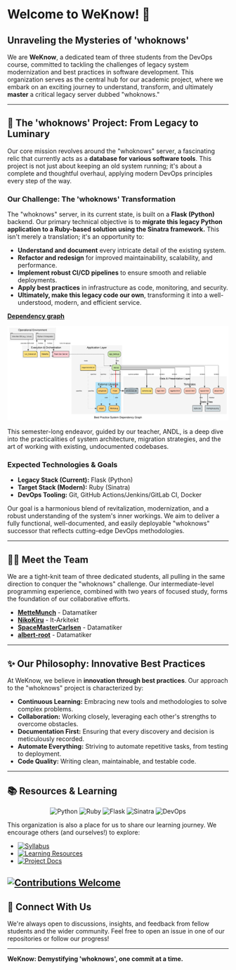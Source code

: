 # Welcome to WeKnow! 🚀

## Unraveling the Mysteries of 'whoknows'

We are **WeKnow**, a dedicated team of three students from the DevOps course, committed to tackling the challenges of legacy system modernization and best practices in software development. This organization serves as the central hub for our academic project, where we embark on an exciting journey to understand, transform, and ultimately **master** a critical legacy server dubbed "whoknows."

---

## 🧐 The 'whoknows' Project: From Legacy to Luminary

Our core mission revolves around the "whoknows" server, a fascinating relic that currently acts as a **database for various software tools**. This project is not just about keeping an old system running; it's about a complete and thoughtful overhaul, applying modern DevOps principles every step of the way.

### Our Challenge: The 'whoknows' Transformation

The "whoknows" server, in its current state, is built on a **Flask (Python)** backend. Our primary technical objective is to **migrate this legacy Python application to a Ruby-based solution using the Sinatra framework.** This isn't merely a translation; it's an opportunity to:

*   **Understand and document** every intricate detail of the existing system.
*   **Refactor and redesign** for improved maintainability, scalability, and performance.
*   **Implement robust CI/CD pipelines** to ensure smooth and reliable deployments.
*   **Apply best practices** in infrastructure as code, monitoring, and security.
*   **Ultimately, make this legacy code our own**, transforming it into a well-understood, modern, and efficient service.

**[Dependency graph](https://dreampuf.github.io/GraphvizOnline/?engine=dot#digraph%20%22Legacy_System_Dependencies%22%20%7B%0D%0A%20%20%20%20%2F%2F%20---%20Global%20Graph%2C%20Node%2C%20and%20Edge%20Attributes%20---%0D%0A%20%20%20%20graph%20%5B%0D%0A%20%20%20%20%20%20%20%20rankdir%3D%22TB%22%2C%20%2F%2F%20Top-to-Bottom%20is%20better%20for%20showing%20operational%20layers%0D%0A%20%20%20%20%20%20%20%20bgcolor%3D%22transparent%22%2C%0D%0A%20%20%20%20%20%20%20%20fontname%3D%22Helvetica%22%2C%0D%0A%20%20%20%20%20%20%20%20fontsize%3D16%2C%0D%0A%20%20%20%20%20%20%20%20label%3D%22Best%20Practice%20System%20Dependency%20Graph%22%2C%0D%0A%20%20%20%20%20%20%20%20splines%3Dortho%0D%0A%20%20%20%20%5D%3B%0D%0A%20%20%20%20node%20%5B%0D%0A%20%20%20%20%20%20%20%20style%3D%22filled%2Crounded%22%2C%0D%0A%20%20%20%20%20%20%20%20shape%3D%22box%22%2C%0D%0A%20%20%20%20%20%20%20%20fontname%3D%22Helvetica%22%2C%0D%0A%20%20%20%20%20%20%20%20fontsize%3D11%0D%0A%20%20%20%20%5D%3B%0D%0A%20%20%20%20edge%20%5B%0D%0A%20%20%20%20%20%20%20%20fontname%3D%22Helvetica%22%2C%0D%0A%20%20%20%20%20%20%20%20fontsize%3D9%2C%0D%0A%20%20%20%20%20%20%20%20color%3D%22%23444444%22%0D%0A%20%20%20%20%5D%3B%0D%0A%0D%0A%20%20%20%20%2F%2F%20---%20Layer%201%3A%20Operational%20Environment%20---%0D%0A%20%20%20%20subgraph%20%22cluster_environment%22%20%7B%0D%0A%20%20%20%20%20%20%20%20label%20%3D%20%22Operational%20Environment%22%3B%0D%0A%20%20%20%20%20%20%20%20style%20%3D%20%22filled%22%3B%0D%0A%20%20%20%20%20%20%20%20color%20%3D%20%22%23f5f5f5%22%3B%0D%0A%20%20%20%20%20%20%20%20node%20%5Bshape%3D%22tab%22%2C%20fillcolor%3D%22%23e0e0e0%22%5D%3B%0D%0A%0D%0A%20%20%20%20%20%20%20%20%22Unix-like%20OS%20(e.g.%2C%20Linux)%22%3B%0D%0A%20%20%20%20%20%20%20%20%22Python%202%20Interpreter%22%3B%0D%0A%20%20%20%20%7D%0D%0A%0D%0A%20%20%20%20%2F%2F%20---%20Layer%202%3A%20Execution%20%26%20Orchestration%20---%0D%0A%20%20%20%20subgraph%20%22cluster_execution%22%20%7B%0D%0A%20%20%20%20%20%20%20%20label%20%3D%20%22Execution%20%26%20Orchestration%22%3B%0D%0A%20%20%20%20%20%20%20%20style%3D%22filled%22%3B%0D%0A%20%20%20%20%20%20%20%20color%3D%22%23f5f5f5%22%3B%0D%0A%20%20%20%20%20%20%20%20node%20%5Bshape%3D%22note%22%2C%20fillcolor%3D%22%23ffe082%22%5D%3B%0D%0A%0D%0A%20%20%20%20%20%20%20%20%22Makefile%22%3B%0D%0A%20%20%20%20%20%20%20%20%22run_forever.sh%22%3B%0D%0A%20%20%20%20%20%20%20%20%22Flask%20Dev%20Server%22%20%5Bshape%3D%22component%22%2C%20fillcolor%3D%22%23ffcdd2%22%5D%3B%0D%0A%20%20%20%20%7D%0D%0A%0D%0A%20%20%20%20%2F%2F%20---%20Layer%203%3A%20Application%20%26%20Dependencies%20---%0D%0A%20%20%20%20subgraph%20%22cluster_application%22%20%7B%0D%0A%20%20%20%20%20%20%20%20label%20%3D%20%22Application%20Layer%22%3B%0D%0A%20%20%20%20%20%20%20%20style%3D%22filled%22%3B%0D%0A%20%20%20%20%20%20%20%20color%3D%22%23f5f5f5%22%3B%0D%0A%0D%0A%20%20%20%20%20%20%20%20%2F%2F%20Application%20Source%20Code%0D%0A%20%20%20%20%20%20%20%20%22app.py%22%20%5Bfillcolor%3D%22%23c5e1a5%22%5D%3B%0D%0A%20%20%20%20%20%20%20%20%22app_tests.py%22%20%5Bfillcolor%3D%22%23c5e1a5%22%5D%3B%0D%0A%20%20%20%20%20%20%20%20%22requirements.txt%22%20%5Bshape%3D%22note%22%2C%20fillcolor%3D%22%23ffe082%22%5D%3B%0D%0A%0D%0A%20%20%20%20%20%20%20%20%2F%2F%20External%20Python%20Libraries%0D%0A%20%20%20%20%20%20%20%20subgraph%20%22cluster_libraries%22%20%7B%0D%0A%20%20%20%20%20%20%20%20%20%20%20%20label%20%3D%20%22External%20Libraries%22%3B%0D%0A%20%20%20%20%20%20%20%20%20%20%20%20style%20%3D%20%22filled%2Cdashed%22%3B%0D%0A%20%20%20%20%20%20%20%20%20%20%20%20color%20%3D%20%22%23b3e5fc%22%3B%0D%0A%20%20%20%20%20%20%20%20%20%20%20%20node%20%5Bfillcolor%3D%22%23ffd180%22%5D%3B%0D%0A%20%20%20%20%20%20%20%20%20%20%20%20%22Flask%22%3B%20%22Jinja2%22%3B%20%22Werkzeug%22%3B%20%22setuptools%22%3B%0D%0A%20%20%20%20%20%20%20%20%7D%0D%0A%20%20%20%20%7D%0D%0A%0D%0A%20%20%20%20%2F%2F%20---%20Layer%204%3A%20Data%20%26%20Assets%20---%0D%0A%20%20%20%20subgraph%20%22cluster_data%22%20%7B%0D%0A%20%20%20%20%20%20%20%20label%20%3D%20%22Data%20%26%20Presentation%20Layer%22%3B%0D%0A%20%20%20%20%20%20%20%20style%3D%22filled%22%3B%0D%0A%20%20%20%20%20%20%20%20color%3D%22%23f5f5f5%22%3B%0D%0A%0D%0A%20%20%20%20%20%20%20%20%22whoknows.db%22%20%5Bshape%3D%22cylinder%22%2C%20fillcolor%3D%22%23b0bec5%22%5D%3B%0D%0A%20%20%20%20%20%20%20%20%22schema.sql%22%20%5Bshape%3D%22note%22%2C%20fillcolor%3D%22%23ffe082%22%5D%3B%0D%0A%0D%0A%20%20%20%20%20%20%20%20subgraph%20%22cluster_templates%22%20%7B%0D%0A%20%20%20%20%20%20%20%20%20%20%20%20label%20%3D%20%22Templates%22%3B%0D%0A%20%20%20%20%20%20%20%20%20%20%20%20node%20%5Bfillcolor%3D%22%23ffccbc%22%5D%3B%0D%0A%20%20%20%20%20%20%20%20%20%20%20%20%22layout.html%22%3B%20%22about.html%22%3B%20%22login.html%22%3B%20%22register.html%22%3B%20%22search.html%22%3B%0D%0A%20%20%20%20%20%20%20%20%7D%0D%0A%20%20%20%20%20%20%20%20subgraph%20%22cluster_static%22%20%7B%0D%0A%20%20%20%20%20%20%20%20%20%20%20%20label%20%3D%20%22Static%20Files%22%3B%0D%0A%20%20%20%20%20%20%20%20%20%20%20%20node%20%5Bshape%3D%22rect%22%2C%20style%3D%22filled%22%2C%20fillcolor%3D%22%23cfd8dc%22%5D%3B%0D%0A%20%20%20%20%20%20%20%20%20%20%20%20%22style.css%22%3B%20%22monkgroup.png%22%3B%0D%0A%20%20%20%20%20%20%20%20%7D%0D%0A%20%20%20%20%7D%0D%0A%0D%0A%20%20%20%20%2F%2F%20---%20Dependency%20Edges%20---%0D%0A%0D%0A%20%20%20%20%2F%2F%20Execution%20Flow%20(Control)%20-%20Dashed%20Arrows%0D%0A%20%20%20%20%22Unix-like%20OS%20(e.g.%2C%20Linux)%22%20-%3E%20%22run_forever.sh%22%20%5Bstyle%3Ddashed%2C%20label%3D%22%20executes%20shell%20script%22%5D%3B%0D%0A%20%20%20%20%22run_forever.sh%22%20-%3E%20%22Python%202%20Interpreter%22%20%5Bstyle%3Ddashed%2C%20label%3D%22%20invokes%22%5D%3B%0D%0A%20%20%20%20%22Makefile%22%20-%3E%20%22Python%202%20Interpreter%22%20%5Bstyle%3Ddashed%2C%20label%3D%22%20invokes%22%5D%3B%0D%0A%20%20%20%20%22Python%202%20Interpreter%22%20-%3E%20%22Flask%20Dev%20Server%22%20%5Bstyle%3Ddashed%2C%20label%3D%22%20runs%20(via%20app.py)%22%5D%3B%0D%0A%20%20%20%20%22Flask%20Dev%20Server%22%20-%3E%20%22app.py%22%20%5Bstyle%3Ddashed%2C%20label%3D%22%20hosts%22%5D%3B%0D%0A%0D%0A%20%20%20%20%2F%2F%20Code%20%26%20Logic%20Dependencies%20(Solid%20Arrows)%0D%0A%20%20%20%20%22app.py%22%20-%3E%20%22Flask%22%20%5Blabel%3D%22%20uses%20framework%22%2C%20style%3Dbold%2C%20color%3Dred%5D%3B%0D%0A%20%20%20%20%22app.py%22%20-%3E%20%22layout.html%22%20%5Blabel%3D%22%20renders%22%5D%3B%0D%0A%20%20%20%20%22app.py%22%20-%3E%20%22about.html%22%20%5Blabel%3D%22%20renders%22%5D%3B%0D%0A%20%20%20%20%22app.py%22%20-%3E%20%22login.html%22%20%5Blabel%3D%22%20renders%22%5D%3B%0D%0A%20%20%20%20%22app.py%22%20-%3E%20%22register.html%22%20%5Blabel%3D%22%20renders%22%5D%3B%0D%0A%20%20%20%20%22app.py%22%20-%3E%20%22search.html%22%20%5Blabel%3D%22%20renders%22%5D%3B%0D%0A%20%20%20%20%22app_tests.py%22%20-%3E%20%22app.py%22%20%5Blabel%3D%22%20tests%22%5D%3B%0D%0A%0D%0A%20%20%20%20%2F%2F%20Specification%20%26%20Configuration%20(Dotted%20Arrows)%0D%0A%20%20%20%20%22requirements.txt%22%20-%3E%20%22Flask%22%20%5Bstyle%3Ddotted%2C%20label%3D%22%20specifies%22%5D%3B%0D%0A%20%20%20%20%22requirements.txt%22%20-%3E%20%22Jinja2%22%20%5Bstyle%3Ddotted%2C%20label%3D%22%20specifies%22%5D%3B%0D%0A%20%20%20%20%22requirements.txt%22%20-%3E%20%22Werkzeug%22%20%5Bstyle%3Ddotted%2C%20label%3D%22%20specifies%22%5D%3B%0D%0A%20%20%20%20%22requirements.txt%22%20-%3E%20%22setuptools%22%20%5Bstyle%3Ddotted%2C%20label%3D%22%20specifies%22%5D%3B%0D%0A%20%20%20%20%22Flask%22%20-%3E%20%22Jinja2%22%20%5Bstyle%3Ddotted%2C%20label%3D%22%20uses%22%5D%3B%0D%0A%20%20%20%20%22Flask%22%20-%3E%20%22Werkzeug%22%20%5Bstyle%3Ddotted%2C%20label%3D%22%20uses%22%5D%3B%0D%0A%0D%0A%20%20%20%20%2F%2F%20Data%20Flow%20(Bold%20Arrows)%0D%0A%20%20%20%20%22app.py%22%20-%3E%20%22whoknows.db%22%20%5Bstyle%3Dbold%2C%20label%3D%22%20queries%2Fupdates%22%5D%3B%0D%0A%20%20%20%20%22app.py%22%20-%3E%20%22schema.sql%22%20%5Bstyle%3Dbold%2C%20label%3D%22%20initializes%20with%22%5D%3B%0D%0A%20%20%20%20%22layout.html%22%20-%3E%20%22style.css%22%20%5Bstyle%3Dbold%2C%20label%3D%22%20links%22%5D%3B%0D%0A%20%20%20%20%22layout.html%22%20-%3E%20%22monkgroup.png%22%20%5Bstyle%3Dbold%2C%20label%3D%22%20displays%22%5D%3B%0D%0A%7D)**

![Dependency graph](/graphviz.svg)

This semester-long endeavor, guided by our teacher, ANDL, is a deep dive into the practicalities of system architecture, migration strategies, and the art of working with existing, undocumented codebases.

### Expected Technologies & Goals

*   **Legacy Stack (Current):** Flask (Python)
*   **Target Stack (Modern):** Ruby (Sinatra)
*   **DevOps Tooling:** Git, GitHub Actions/Jenkins/GitLab CI, Docker

Our goal is a harmonious blend of revitalization, modernization, and a robust understanding of the system's inner workings. We aim to deliver a fully functional, well-documented, and easily deployable "whoknows" successor that reflects cutting-edge DevOps methodologies.

---

## 🧑‍💻 Meet the Team

We are a tight-knit team of three dedicated students, all pulling in the same direction to conquer the "whoknows" challenge. Our intermediate-level programming experience, combined with two years of focused study, forms the foundation of our collaborative efforts.

*   **[MetteMunch](https://github.com/MetteMunch)** - Datamatiker
*   **[NikoKiru](https://github.com/NikoKiru)** - It-Arkitekt
*   **[SpaceMasterCarlsen](https://github.com/SpaceMasterCarlsen)** - Datamatiker
*   **[albert-root](https://github.com/albert-root)** - Datamatiker

---

## ✨ Our Philosophy: Innovative Best Practices

At WeKnow, we believe in **innovation through best practices**. Our approach to the "whoknows" project is characterized by:

*   **Continuous Learning:** Embracing new tools and methodologies to solve complex problems.
*   **Collaboration:** Working closely, leveraging each other's strengths to overcome obstacles.
*   **Documentation First:** Ensuring that every discovery and decision is meticulously recorded.
*   **Automate Everything:** Striving to automate repetitive tasks, from testing to deployment.
*   **Code Quality:** Writing clean, maintainable, and testable code.

---

## 📚 Resources & Learning

<p align="center">
  <img src="https://img.shields.io/badge/python-3670A0?style=for-the-badge&logo=python&logoColor=ffdd54" alt="Python" />
  <img src="https://img.shields.io/badge/ruby-%23CC342D.svg?style=for-the-badge&logo=ruby&logoColor=white" alt="Ruby" />
  <img src="https://img.shields.io/badge/flask-%23000.svg?style=for-the-badge&logo=flask&logoColor=white" alt="Flask" />
  <img src="https://img.shields.io/badge/sinatra-%23000.svg?style=for-the-badge&logo=sinatra&logoColor=white" alt="Sinatra" />
  <img src="https://img.shields.io/badge/devops-%23007BFF.svg?style=for-the-badge&logo=azure-devops&logoColor=white" alt="DevOps" />
</p>

This organization is also a place for us to share our learning journey. We encourage others (and ourselves!) to explore:

*   [![Syllabus](https://img.shields.io/badge/Course-Syllabus-blue?style=for-the-badge)](https://link-to-your-syllabus.com)
*   [![Learning Resources](https://img.shields.io/badge/Learning-Resources-orange?style=for-the-badge)](https://link-to-your-resources.com)
*   [![Project Docs](https://img.shields.io/badge/Project-Documentation-informational?style=for-the-badge)](https://link-to-your-docs.com)

[![Contributions Welcome](https://img.shields.io/badge/Contributions-Welcome-brightgreen.svg?style=flat-square)](https://github.com/your-org/your-repo/issues)
---

## 💬 Connect With Us

We're always open to discussions, insights, and feedback from fellow students and the wider community. Feel free to open an issue in one of our repositories or follow our progress!

---

**WeKnow: Demystifying 'whoknows', one commit at a time.**
